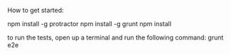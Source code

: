 How to get started:

npm install -g protractor
npm install -g grunt
npm install

to run the tests, open up a terminal and run the following command:
grunt e2e